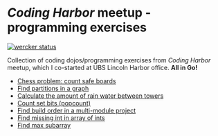 # _Coding Harbor_ meetup - programming exercises

[![wercker status](https://app.wercker.com/status/b0a5d2fca8b77147c530c2145ae9026e/s/master "wercker status")](https://app.wercker.com/project/byKey/b0a5d2fca8b77147c530c2145ae9026e)

Collection of coding dojos/programming exercises from _Coding Harbor_ meetup, which I co-started at UBS Lincoln Harbor office. __All in Go!__

- [Chess problem: count safe boards](chess)
- [Find partitions in a graph](partitions)
- [Calculate the amount of rain water between towers](waterbetweentowers)
- [Count set bits (popcount)](popcount)
- [Find build order in a multi-module project](buildorder)
- [Find missing int in array of ints](missingint)
- [Find max subarray](maxsubarray)
